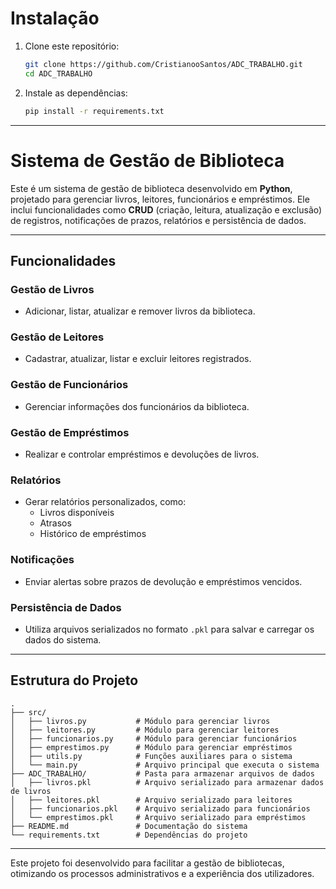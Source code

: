 # Instalação

1. Clone este repositório:  
   ```bash
   git clone https://github.com/CristianooSantos/ADC_TRABALHO.git
   cd ADC_TRABALHO
   ```

2. Instale as dependências:  
   ```bash
   pip install -r requirements.txt
   ```

---

# Sistema de Gestão de Biblioteca

Este é um sistema de gestão de biblioteca desenvolvido em **Python**, projetado para gerenciar livros, leitores, funcionários e empréstimos. Ele inclui funcionalidades como **CRUD** (criação, leitura, atualização e exclusão) de registros, notificações de prazos, relatórios e persistência de dados.

---

## Funcionalidades

### **Gestão de Livros**  
- Adicionar, listar, atualizar e remover livros da biblioteca.

### **Gestão de Leitores**  
- Cadastrar, atualizar, listar e excluir leitores registrados.

### **Gestão de Funcionários**  
- Gerenciar informações dos funcionários da biblioteca.

### **Gestão de Empréstimos**  
- Realizar e controlar empréstimos e devoluções de livros.

### **Relatórios**  
- Gerar relatórios personalizados, como:
  - Livros disponíveis
  - Atrasos
  - Histórico de empréstimos

### **Notificações**  
- Enviar alertas sobre prazos de devolução e empréstimos vencidos.

### **Persistência de Dados**  
- Utiliza arquivos serializados no formato `.pkl` para salvar e carregar os dados do sistema.

---

## Estrutura do Projeto

```plaintext
.
├── src/
│   ├── livros.py           # Módulo para gerenciar livros
│   ├── leitores.py         # Módulo para gerenciar leitores
│   ├── funcionarios.py     # Módulo para gerenciar funcionários
│   ├── emprestimos.py      # Módulo para gerenciar empréstimos
│   ├── utils.py            # Funções auxiliares para o sistema
│   └── main.py             # Arquivo principal que executa o sistema
├── ADC_TRABALHO/           # Pasta para armazenar arquivos de dados
│   ├── livros.pkl          # Arquivo serializado para armazenar dados de livros
│   ├── leitores.pkl        # Arquivo serializado para leitores
│   ├── funcionarios.pkl    # Arquivo serializado para funcionários
│   └── emprestimos.pkl     # Arquivo serializado para empréstimos
├── README.md               # Documentação do sistema
└── requirements.txt        # Dependências do projeto
```

---

Este projeto foi desenvolvido para facilitar a gestão de bibliotecas, otimizando os processos administrativos e a experiência dos utilizadores.